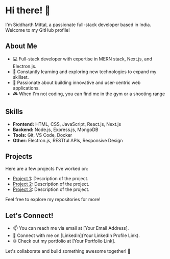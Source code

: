 # Hi there! 👋

I'm Siddharth Mittal, a passionate full-stack developer based in India. Welcome to my GitHub profile!

## About Me

- 💻 Full-stack developer with expertise in MERN stack, Next.js, and Electron.js.
- 🌱 Constantly learning and exploring new technologies to expand my skillset.
- 🚀 Passionate about building innovative and user-centric web applications.
- 🎮 When I'm not coding, you can find me in the gym or a shooting range

## Skills

- **Frontend:** HTML, CSS, JavaScript, React.js, Next.js
- **Backend:** Node.js, Express.js, MongoDB
- **Tools:** Git, VS Code, Docker
- **Other:** Electron.js, RESTful APIs, Responsive Design

## Projects

Here are a few projects I've worked on:

- [Project 1](link): Description of the project.
- [Project 2](link): Description of the project.
- [Project 3](link): Description of the project.

Feel free to explore my repositories for more!

## Let's Connect!

- 📫 You can reach me via email at [Your Email Address].
- 💬 Connect with me on [LinkedIn](Your LinkedIn Profile Link).
- 🌐 Check out my portfolio at [Your Portfolio Link].

Let's collaborate and build something awesome together! 🚀
